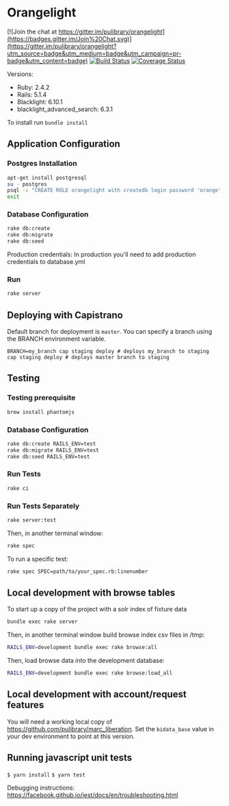 # Orangelight

[![Join the chat at https://gitter.im/pulibrary/orangelight](https://badges.gitter.im/Join%20Chat.svg)](https://gitter.im/pulibrary/orangelight?utm_source=badge&utm_medium=badge&utm_campaign=pr-badge&utm_content=badge)
[![Build Status](https://travis-ci.org/pulibrary/orangelight.png?branch=master)](https://travis-ci.org/pulibrary/orangelight)
[![Coverage Status](https://coveralls.io/repos/pulibrary/orangelight/badge.png?branch=master)](https://coveralls.io/r/pulibrary/orangelight)



Versions:

* Ruby: 2.4.2
* Rails: 5.1.4
* Blacklight: 6.10.1
* blacklight_advanced_search: 6.3.1

To install run `bundle install`

Application Configuration
------------------
### Postgres Installation
```bash
apt-get install postgresql
su - postgres
psql -c "CREATE ROLE orangelight with createdb login password 'orange';"
exit
```

### Database Configuration
```bash
rake db:create
rake db:migrate
rake db:seed
```
Production credentials: In production you'll need to add production
credentials to database.yml

### Run
```bash
rake server
```

Deploying with Capistrano
------------------
Default branch for deployment is `master`. You can specify a branch using the BRANCH environment variable.
```
BRANCH=my_branch cap staging deploy # deploys my_branch to staging
cap staging deploy # deploys master branch to staging
```

Testing
------------------
### Testing prerequisite
```bash
brew install phantomjs
```

### Database Configuration
```bash
rake db:create RAILS_ENV=test
rake db:migrate RAILS_ENV=test
rake db:seed RAILS_ENV=test
```

### Run Tests

```bash
rake ci
```

### Run Tests Separately

```bash
rake server:test
```

Then, in another terminal window:

```bash
rake spec
```

To run a specific test:

```bash
rake spec SPEC=path/to/your_spec.rb:linenumber
```

## Local development with browse tables

To start up a copy of the project with a solr index of fixture data
```bash
bundle exec rake server
```
Then, in another terminal window build browse index csv files in /tmp:
```bash
RAILS_ENV=development bundle exec rake browse:all
```

Then, load browse data into the development database:
```bash
RAILS_ENV=development bundle exec rake browse:load_all
```

## Local development with account/request features

You will need a working local copy of https://github.com/pulibrary/marc_liberation.
Set the ```bidata_base``` value in your dev environment to point at this version.

## Running javascript unit tests

`$ yarn install`
`$ yarn test`

Debugging instructions: https://facebook.github.io/jest/docs/en/troubleshooting.html

